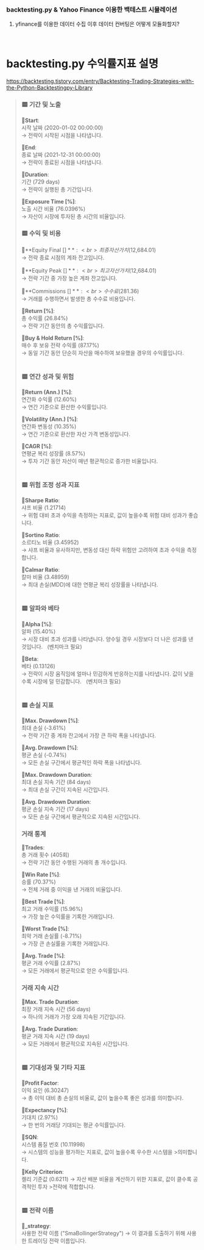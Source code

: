 ### backtesting.py & Yahoo Finance 이용한 백테스트 시뮬레이션

1. yfinance를 이용한 데이터 수집 이후 데이터 컨버팅은 어떻게 모듈화할지?
<br><br><br>
# backtesting.py 수익률지표 설명
https://backtesting.tistory.com/entry/Backtesting-Trading-Strategies-with-the-Python-Backtestingpy-Library



>### 🟨 기간 및 노출
>🔸**Start**:<br>
>시작 날짜 (2020-01-02 00:00:00)<br>
>→ 전략이 시작된 시점을 나타냅니다.<br>
>
>🔸**End**:<br>
>종료 날짜 (2021-12-31 00:00:00)<br>
>→ 전략이 종료된 시점을 나타냅니다.
>
>🔸**Duration**:<br>
>기간 (729 days)<br>
>→ 전략이 실행된 총 기간입니다.
>
>🔸**Exposure Time [%]**:<br>
>노출 시간 비율 (76.0396%)<br>
>→ 자산이 시장에 투자된 총 시간의 비율입니다.
>
>### 🟨 수익 및 비용
>🔸**Equity Final [$]**:<br>
>최종 자산 가치 ($12,684.01)<br>
>→ 전략 종료 시점의 계좌 잔고입니다.
>
>🔸**Equity Peak [$]**:<br>
>최고 자산 가치 ($12,684.01)<br>
>→ 전략 기간 중 가장 높은 계좌 잔고입니다.
>
>🔸**Commissions [$]**:<br>
>수수료 ($281.36)<br>
>→ 거래를 수행하면서 발생한 총 수수료 비용입니다.
>
>🔸**Return [%]**:<br>
>총 수익률 (26.84%)<br>
>→ 전략 기간 동안의 총 수익률입니다.
>
>🔸**Buy & Hold Return [%]**:<br>
>매수 후 보유 전략 수익률 (87.17%)<br>
>→ 동일 기간 동안 단순히 자산을 매수하여 보유했을 경우의 수익률입니다.
><br>
><br>
>
>### 🟨 연간 성과 및 위험
>🔸**Return (Ann.) [%]**:<br>
>연간화 수익률 (12.60%)<br>
>→ 연간 기준으로 환산한 수익률입니다.
>
>🔸**Volatility (Ann.) [%]**:<br>
>연간화 변동성 (10.35%)<br>
>→ 연간 기준으로 환산한 자산 가격 변동성입니다.
>
>🔸**CAGR [%]**:<br>
>연평균 복리 성장률 (8.57%)<br>
>→ 투자 기간 동안 자산이 매년 평균적으로 증가한 비율입니다.
><br>
><br>
>
>### 🟨 위험 조정 성과 지표
>🔸**Sharpe Ratio**:<br>
>샤프 비율 (1.21714)<br>
>→ 위험 대비 초과 수익을 측정하는 지표로, 값이 높을수록 위험 대비 성과가 
> 좋습니다.
>
>🔸**Sortino Ratio**:<br>
>소르티노 비율 (3.45952)<br>
>→ 샤프 비율과 유사하지만, 변동성 대신 하락 위험만 고려하여 초과 수익을 
>측정합니다.
>
>🔸**Calmar Ratio**:<br>
>칼마 비율 (3.48959)<br>
>→ 최대 손실(MDD)에 대한 연평균 복리 성장률을 나타냅니다.
><br>
><br>
>
>### 🟨 알파와 베타
>🔸**Alpha [%]**:<br>
>알파 (15.40%)<br>
>→ 시장 대비 초과 성과를 나타냅니다. 양수일 경우 시장보다 더 나은 성과를 
>낸 것입니다. &nbsp;&nbsp;(벤치마크 필요)
>
>🔸**Beta**:<br>
>베타 (0.13126)<br>
>→ 전략이 시장 움직임에 얼마나 민감하게 반응하는지를 나타냅니다. 값이 
>낮을수록 시장에 덜 민감합니다. &nbsp;&nbsp;(벤치마크 필요)
><br>
><br>
>
>### 🟨 손실 지표
>🔸**Max. Drawdown [%]**:<br>
>최대 손실 (-3.61%)<br>
>→ 전략 기간 중 계좌 잔고에서 가장 큰 하락 폭을 나타냅니다.
>
>🔸**Avg. Drawdown [%]**:<br>
>평균 손실 (-0.74%)<br>
>→ 모든 손실 구간에서 평균적인 하락 폭을 나타냅니다.
>
>🔸**Max. Drawdown Duration**:<br>
>최대 손실 지속 기간 (84 days)<br>
>→ 최대 손실 구간이 지속된 시간입니다.
>
>🔸**Avg. Drawdown Duration**:<br>
>평균 손실 지속 기간 (17 days)<br>
>→ 모든 손실 구간에서 평균적으로 지속된 시간입니다.
>
>### 거래 통계
>🔸**Trades**:<br>
>총 거래 횟수 (405회)<br>
>→ 전략 기간 동안 수행된 거래의 총 개수입니다.
>
>🔸**Win Rate [%]**:<br>
>승률 (70.37%)<br>
>→ 전체 거래 중 이익을 낸 거래의 비율입니다.
>
>🔸**Best Trade [%]**:<br>
>최고 거래 수익률 (15.96%)<br>
>→ 가장 높은 수익률을 기록한 거래입니다.
>
>🔸**Worst Trade [%]**:<br>
>최악 거래 손실률 (-8.71%)<br>
>→ 가장 큰 손실률을 기록한 거래입니다.
>
>🔸**Avg. Trade [%]**:<br>
>평균 거래 수익률 (2.87%)<br>
>→ 모든 거래에서 평균적으로 얻은 수익률입니다.
>
>### 거래 지속 시간
>🔸**Max. Trade Duration**:<br>
>최장 거래 지속 시간 (56 days)<br>
>→ 하나의 거래가 가장 오래 지속된 기간입니다.
>
>🔸**Avg. Trade Duration**:<br>
>평균 거래 지속 시간 (19 days)<br>
>→ 모든 거래에서 평균적으로 지속된 시간입니다.
><br>
><br>
>
>### 🟨 기대성과 및 기타 지표
>🔸**Profit Factor**:<br>
>이익 요인 (6.30247)<br>
>→ 총 이익 대비 총 손실의 비율로, 값이 높을수록 좋은 성과를 의미합니다.
>
>🔸**Expectancy [%]**:<br>
>기대치 (2.97%)<br>
>→ 한 번의 거래당 기대되는 평균 수익률입니다.
>
>🔸**SQN**:<br>
>시스템 품질 번호 (10.11998)<br>
>→ 시스템의 성능을 평가하는 지표로, 값이 높을수록 우수한 시스템을 >의미합니다.
>
>🔸**Kelly Criterion**:<br>
>켈리 기준값 (0.6211)
>→ 자산 배분 비율을 계산하기 위한 지표로, 값이 클수록 공격적인 투자 >전략에 적합합니다.
><br>
><br>
>
>### 🟨 전략 이름
>🔸**_strategy**:<br>
>사용한 전략 이름 ("SmaBollingerStrategy")
>→ 이 결과를 도출하기 위해 사용한 트레이딩 전략 이름입니다.